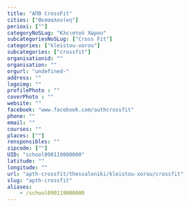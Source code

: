 ```yaml
---
title: "ΑΠΘ CrossFit"
cities: ["Θεσσαλονίκη"]
perioxi: [""]
categoryNoSLug: "Κλειστού Χώρου"
subcategoriesNoSLug: ["Cross Fit"]
categories: ["kleistou-xorou"]
subcategories: ["crossfit"]
organisationid: ""
organisation: ""
orgurl: "undefined-"
address: ""
logoimg: ""
profilePhoto : ""
coverPhoto : ""
website: ""
facebook: "www.facebook.com/authcrossfit"
phone: ""
email: ""
courses: ""
places: [""]
rensponsibles: ""
zipcode: [""]
UID: "school090119000000"
latitude: ""
longitude: ""
url: "apth-crossfit/thessaloniki/kleistou-xorou/crossfit"
slug: "apth-crossfit"
aliases:
    - /school090119000000
---
```





